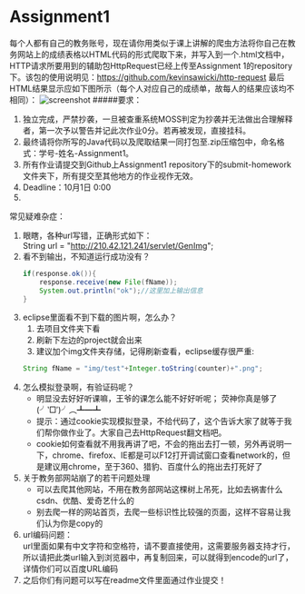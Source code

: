 # Assignment1
每个人都有自己的教务账号，现在请你用类似于课上讲解的爬虫方法将你自己在教务网站上的成绩表格以HTML代码的形式爬取下来，并写入到一个.html文档中，HTTP请求所要用到的辅助包HttpRequest已经上传至Assignment 1的repository下。该包的使用说明见：https://github.com/kevinsawicki/http-request
最后HTML结果显示应如下图所示（每个人对应自己的成绩单，故每人的结果应该均不相同）：
![screenshot](https://github.com/OOP-JAVA-WHUISS/Assignment1/blob/master/screenshot.png)
#####要求：
1. 独立完成，严禁抄袭，一旦被查重系统MOSS判定为抄袭并无法做出合理解释者，第一次予以警告并记此次作业0分。若再被发现，直接挂科。
2. 最终请将你所写的Java代码以及爬取结果一同打包至.zip压缩包中，命名格式：学号-姓名-Assignment1。
3. 所有作业请提交到Github上Assignment1 repository下的submit-homework文件夹下，所有提交至其他地方的作业视作无效。
4. Deadline：10月1日 0:00
5. 

常见疑难杂症：    
1. 眼瞎，各种url写错，正确形式如下：  
String url = "http://210.42.121.241/servlet/GenImg";  
2. 看不到输出，不知道运行成功没有？  
	```java
	if(response.ok()){  
		response.receive(new File(fName));  
		System.out.println("ok");//这里加上输出信息  
	}
	```
3. eclipse里面看不到下载的图片啊，怎么办？  
	1. 去项目文件夹下看  
	2. 刷新下左边的project就会出来  
	3. 建议加个img文件夹存储，记得刷新查看，eclipse缓存很严重: 
	```java	
	String fName = "img/test"+Integer.toString(counter)+".png";  
	```
4. 怎么模拟登录啊，有验证码呢？  
	- 明显没去好好听课嘛，王爷的课怎么能不好好听呢；  荧神你真是够了(╯‵□′)╯︵┻━┻
	- 提示：通过cookie实现模拟登录，不给代码了，这个告诉大家了就等于我们帮你做作业了。大家自己去HttpRequest翻文档吧。
	- cookie如何查看就不用我再讲了吧，不会的拖出去打一顿，另外再说明一下，chrome、firefox、IE都是可以F12打开调试窗口查看network的，但是建议用chrome，至于360、猎豹、百度什么的拖出去打死好了  
5. 关于教务部网站崩了的若干问题处理  
	- 可以去爬其他网站，不用在教务部网站这棵树上吊死，比如去祸害什么csdn、优酷、爱奇艺什么的  
	- 别去爬一样的网站首页，去爬一些标识性比较强的页面，这样不容易让我们认为你是copy的  
6. url编码问题：  
url里面如果有中文字符和空格符，请不要直接使用，这需要服务器支持才行，所以请把此类url输入到浏览器中，再复制回来，可以就得到encode的url了，详情你们可以百度URL编码
7. 之后你们有问题可以写在readme文件里面通过作业提交！

